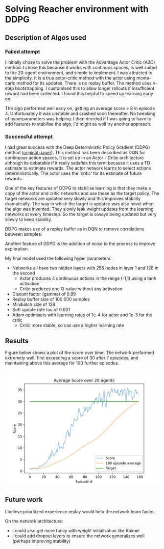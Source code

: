 # Solving Reacher environment with DDPG

## Description of Algos used

### Failed attempt

I initially chose to solve the problem with the Advantage Actor Critic (A2C) method. I chose this because it works with continuos spaces, is well suited to the 20-agent environment, and simple to implement. I was attracted to the simplicity. It is a true actor-critic method with the actor using monte-carlo method for its updates. There is no replay buffer. The method uses n-step bootstrapping. I customised this to allow longer rollouts if insufficient reward had been collected. I found this helpful to speed up learning early on. 

The algo performed well early on, getting an average score > 8 in episode 4. Unfortunately it was unstable and crashed soon thereafter. No tweaking of hyperparameters was helping. I then decided if I was going to have to add features to stabilise the algo, I'd might as well try another approach.



### Successful attempt

I had great success with the Deep Deterministic Policy Gradient  (DDPG) method ([original paper](https://arxiv.org/abs/1509.02971v5)). This method has been described as DQN for continuous action spaces. It is set up in an Actor - Critic architecture although its debatable if it really satisfies this term because it uses a TD estimate to estimate rewards. The actor network learns to select actions deterministically. The actor uses the 'critic' for its estimate of future rewards. 

One of the key features of DDPG to stabilise learning is that they make a copy of the actor and critic networks and use these as the target policy. The target networks are updated very slowly and this improves stability dramatically. The way in which the target is updated was also novel when the algo was invented. They slowly leak weight updates  from the learning networks at every timestep. So the target is always being updated but very slowly to keep stability.

DDPG makes use of a replay buffer as in DQN to remove correlations between samples.

Another feature of DDPG is the addition of noise to the process to improve exploration.

My final model used the following hyper parameters:

* Networks all have two hidden layers with 256 nodes in layer 1 and 128 in the second
  * Actor produces 4 continuous actions in the range (-1,1) using a tanh activation
  * Critic produces one Q-value without any activation
* Disount factor (gamma) of 0.99
* Replay buffer size of 100 000 samples
* Minibatch size of 128
* Soft update rate tau of 0.001
* Adam optimisers with learning rates of 1e-4 for actor and 1e-3 for the critic
  * Critic more stable, so can use a higher learning rate



## Results

Figure below shows a plot of the score over time. The network performed extremely well, first exceeding a score of 30 after ? episodes, and maintaining above this average for 100 further episodes.

![score over time](score.png)

## Future work

I believe prioritized experience replay would help the network learn faster. 

On the network architecture:

* I could also get more fancy with weight initialisation like Kaimer
* I could add dropout layers to ensure the network generalizes well (perhaps improving stability)